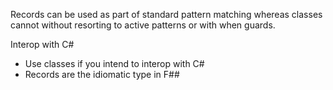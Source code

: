 Records can be used as part of standard pattern matching whereas classes cannot without resorting to active patterns or with when guards.

Interop with C#
- Use classes if you intend to interop with C#
- Records are the idiomatic type in F##